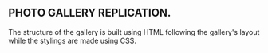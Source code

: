 ## PHOTO GALLERY REPLICATION.
The structure of the gallery is built using HTML following the gallery's layout while the stylings are made using CSS.

